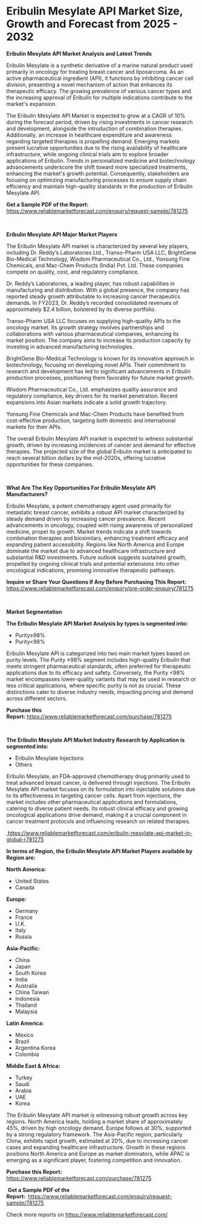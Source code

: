 <p><h1>Eribulin Mesylate API Market Size, Growth and Forecast from 2025 - 2032</h1></p><p><strong>Eribulin Mesylate API Market Analysis and Latest Trends</strong></p>
<p><p>Eribulin Mesylate is a synthetic derivative of a marine natural product used primarily in oncology for treating breast cancer and liposarcoma. As an active pharmaceutical ingredient (API), it functions by inhibiting cancer cell division, presenting a novel mechanism of action that enhances its therapeutic efficacy. The growing prevalence of various cancer types and the increasing approval of Eribulin for multiple indications contribute to the market's expansion. </p><p>The Eribulin Mesylate API Market is expected to grow at a CAGR of 10% during the forecast period, driven by rising investments in cancer research and development, alongside the introduction of combination therapies. Additionally, an increase in healthcare expenditure and awareness regarding targeted therapies is propelling demand. Emerging markets present lucrative opportunities due to the rising availability of healthcare infrastructure, while ongoing clinical trials aim to explore broader applications of Eribulin. Trends in personalized medicine and biotechnology advancements underscore the shift toward more specialized treatments, enhancing the market's growth potential. Consequently, stakeholders are focusing on optimizing manufacturing processes to ensure supply chain efficiency and maintain high-quality standards in the production of Eribulin Mesylate API.</p></p>
<p><strong>Get a Sample PDF of the Report:&nbsp;</strong> <a href="https://www.reliablemarketforecast.com/enquiry/request-sample/781275?utm_campaign=3310&utm_medium=2&utm_source=Github&utm_content=ia&utm_term=26032025&utm_id=eribulin-mesylate-api">https://www.reliablemarketforecast.com/enquiry/request-sample/781275</a></p>
<p>&nbsp;</p>
<p><strong>Eribulin Mesylate API Major Market Players</strong></p>
<p><p>The Eribulin Mesylate API market is characterized by several key players, including Dr. Reddy’s Laboratories Ltd., Transo-Pharm USA LLC, BrightGene Bio-Medical Technology, Wisdom Pharmaceutical Co., Ltd., Yonsung Fine Chemicals, and Mac-Chem Products (India) Pvt. Ltd. These companies compete on quality, cost, and regulatory compliance.</p><p>Dr. Reddy’s Laboratories, a leading player, has robust capabilities in manufacturing and distribution. With a global presence, the company has reported steady growth attributable to increasing cancer therapeutics demands. In FY2023, Dr. Reddy’s recorded consolidated revenues of approximately $2.4 billion, bolstered by its diverse portfolio.</p><p>Transo-Pharm USA LLC focuses on supplying high-quality APIs to the oncology market. Its growth strategy involves partnerships and collaborations with various pharmaceutical companies, enhancing its market position. The company aims to increase its production capacity by investing in advanced manufacturing technologies.</p><p>BrightGene Bio-Medical Technology is known for its innovative approach in biotechnology, focusing on developing novel APIs. Their commitment to research and development has led to significant advancements in Eribulin production processes, positioning them favorably for future market growth.</p><p>Wisdom Pharmaceutical Co., Ltd. emphasizes quality assurance and regulatory compliance, key drivers for its market penetration. Recent expansions into Asian markets indicate a solid growth trajectory.</p><p>Yonsung Fine Chemicals and Mac-Chem Products have benefited from cost-effective production, targeting both domestic and international markets for their APIs.</p><p>The overall Eribulin Mesylate API market is expected to witness substantial growth, driven by increasing incidences of cancer and demand for effective therapies. The projected size of the global Eribulin market is anticipated to reach several billion dollars by the mid-2020s, offering lucrative opportunities for these companies.</p></p>
<p>&nbsp;</p>
<p><strong>What Are The Key Opportunities For Eribulin Mesylate API Manufacturers?</strong></p>
<p><p>Eribulin Mesylate, a potent chemotherapy agent used primarily for metastatic breast cancer, exhibits a robust API market characterized by steady demand driven by increasing cancer prevalence. Recent advancements in oncology, coupled with rising awareness of personalized medicine, propel its growth. Market trends indicate a shift towards combination therapies and biosimilars, enhancing treatment efficacy and expanding patient accessibility. Regions like North America and Europe dominate the market due to advanced healthcare infrastructure and substantial R&D investments. Future outlook suggests sustained growth, propelled by ongoing clinical trials and potential extensions into other oncological indications, promising innovative therapeutic pathways.</p></p>
<p><strong>Inquire or Share Your Questions If Any Before Purchasing This Report:</strong> <a href="https://www.reliablemarketforecast.com/enquiry/pre-order-enquiry/781275?utm_campaign=3310&utm_medium=2&utm_source=Github&utm_content=ia&utm_term=26032025&utm_id=eribulin-mesylate-api">https://www.reliablemarketforecast.com/enquiry/pre-order-enquiry/781275</a></p>
<p>&nbsp;</p>
<p><strong>Market Segmentation</strong></p>
<p><strong>The Eribulin Mesylate API Market Analysis by types is segmented into:</strong></p>
<p><ul><li>Purity≥98%</li><li>Purity<98%</li></ul></p>
<p><p>Eribulin Mesylate API is categorized into two main market types based on purity levels. The Purity ≥98% segment includes high-quality Eribulin that meets stringent pharmaceutical standards, often preferred for therapeutic applications due to its efficacy and safety. Conversely, the Purity <98% market encompasses lower-quality variants that may be used in research or less critical applications, where specific purity is not as crucial. These distinctions cater to diverse industry needs, impacting pricing and demand across different sectors.</p></p>
<p><strong>Purchase this Report:&nbsp;</strong><a href="https://www.reliablemarketforecast.com/purchase/781275?utm_campaign=3310&utm_medium=2&utm_source=Github&utm_content=ia&utm_term=26032025&utm_id=eribulin-mesylate-api">https://www.reliablemarketforecast.com/purchase/781275</a></p>
<p>&nbsp;</p>
<p><strong>The Eribulin Mesylate API Market Industry Research by Application is segmented into:</strong></p>
<p><ul><li>Eribulin Mesylate Injections</li><li>Others</li></ul></p>
<p><p>Eribulin Mesylate, an FDA-approved chemotherapy drug primarily used to treat advanced breast cancer, is delivered through injections. The Eribulin Mesylate API market focuses on its formulation into injectable solutions due to its effectiveness in targeting cancer cells. Apart from injections, the market includes other pharmaceutical applications and formulations, catering to diverse patient needs. Its robust clinical efficacy and growing oncological applications drive demand, making it a crucial component in cancer treatment protocols and influencing research on related therapies.</p></p>
<p><a href="https://www.reliablemarketforecast.com/eribulin-mesylate-api-market-in-global-r781275?utm_campaign=3310&utm_medium=2&utm_source=Github&utm_content=ia&utm_term=26032025&utm_id=eribulin-mesylate-api">&nbsp;https://www.reliablemarketforecast.com/eribulin-mesylate-api-market-in-global-r781275</a></p>
<p><strong>In terms of Region, the Eribulin Mesylate API Market Players available by Region are:</strong></p>
<p>
    <p> <strong> North America: </strong>
        <ul>
            <li>United States</li>
            <li>Canada</li>
        </ul>
        </p> 
    <p> <strong> Europe: </strong>
        <ul>
            <li>Germany</li>
            <li>France</li>
            <li>U.K.</li>
            <li>Italy</li>
            <li>Russia</li>
        </ul>
        </p> 
    <p> <strong> Asia-Pacific: </strong>
        <ul>
            <li>China</li>
            <li>Japan</li>
            <li>South Korea</li>
            <li>India</li>
            <li>Australia</li>
            <li>China Taiwan</li>
            <li>Indonesia</li>
            <li>Thailand</li>
            <li>Malaysia</li>
        </ul>
        </p> 
    <p> <strong> Latin America: </strong>
        <ul>
            <li>Mexico</li>
            <li>Brazil</li>
            <li>Argentina Korea</li>
            <li>Colombia</li>
        </ul>
        </p> 
    <p> <strong> Middle East & Africa: </strong>
        <ul>
            <li>Turkey</li>
            <li>Saudi</li>
            <li>Arabia</li>
            <li>UAE</li>
            <li>Korea</li>
        </ul>
    </p>
    </p>
<p><p>The Eribulin Mesylate API market is witnessing robust growth across key regions. North America leads, holding a market share of approximately 45%, driven by high oncology demand. Europe follows at 30%, supported by a strong regulatory framework. The Asia-Pacific region, particularly China, exhibits rapid growth, estimated at 20%, due to increasing cancer cases and expanding healthcare infrastructure. Growth in these regions positions North America and Europe as market dominators, while APAC is emerging as a significant player, fostering competition and innovation.</p></p>
<p><strong>Purchase this Report: </strong><a href="https://www.reliablemarketforecast.com/purchase/781275?utm_campaign=3310&utm_medium=2&utm_source=Github&utm_content=ia&utm_term=26032025&utm_id=eribulin-mesylate-api">https://www.reliablemarketforecast.com/purchase/781275</a></p>
<p>&nbsp;<strong>Get a Sample PDF of the Report:&nbsp;&nbsp;</strong><a href="https://www.reliablemarketforecast.com/enquiry/request-sample/781275?utm_campaign=3310&utm_medium=2&utm_source=Github&utm_content=ia&utm_term=26032025&utm_id=eribulin-mesylate-api">https://www.reliablemarketforecast.com/enquiry/request-sample/781275</a></p>
<p><strong></strong></p>
<p>Check more reports on <a href="https://www.reliablemarketforecast.com/?utm_campaign=3310&utm_medium=2&utm_source=Github&utm_content=ia&utm_term=26032025&utm_id=eribulin-mesylate-api">https://www.reliablemarketforecast.com/</a></p>